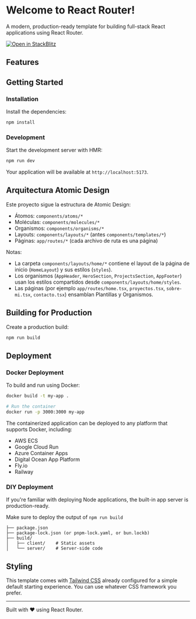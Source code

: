 # Welcome to React Router!

A modern, production-ready template for building full-stack React applications using React Router.

[![Open in StackBlitz](https://developer.stackblitz.com/img/open_in_stackblitz.svg)](https://stackblitz.com/github/remix-run/react-router-templates/tree/main/default)

## Features


## Getting Started

### Installation

Install the dependencies:

```bash
npm install
```

### Development

Start the development server with HMR:

```bash
npm run dev
```

Your application will be available at `http://localhost:5173`.

## Arquitectura Atomic Design

Este proyecto sigue la estructura de Atomic Design:

- Átomos: `components/atoms/*`
- Moléculas: `components/molecules/*`
- Organismos: `components/organisms/*`
- Layouts: `components/layouts/*` (antes `components/templates/*`)
- Páginas: `app/routes/*` (cada archivo de ruta es una página)

Notas:
- La carpeta `components/layouts/home/*` contiene el layout de la página de inicio (`HomeLayout`) y sus estilos (`styles`).
- Los organismos (`AppHeader`, `HeroSection`, `ProjectsSection`, `AppFooter`) usan los estilos compartidos desde `components/layouts/home/styles`.
- Las páginas (por ejemplo `app/routes/home.tsx`, `proyectos.tsx`, `sobre-mi.tsx`, `contacto.tsx`) ensamblan Plantillas y Organismos.

## Building for Production

Create a production build:

```bash
npm run build
```

## Deployment

### Docker Deployment

To build and run using Docker:

```bash
docker build -t my-app .

# Run the container
docker run -p 3000:3000 my-app
```

The containerized application can be deployed to any platform that supports Docker, including:

- AWS ECS
- Google Cloud Run
- Azure Container Apps
- Digital Ocean App Platform
- Fly.io
- Railway

### DIY Deployment

If you're familiar with deploying Node applications, the built-in app server is production-ready.

Make sure to deploy the output of `npm run build`

```
├── package.json
├── package-lock.json (or pnpm-lock.yaml, or bun.lockb)
├── build/
│   ├── client/    # Static assets
│   └── server/    # Server-side code
```

## Styling

This template comes with [Tailwind CSS](https://tailwindcss.com/) already configured for a simple default starting experience. You can use whatever CSS framework you prefer.

---

Built with ❤️ using React Router.
